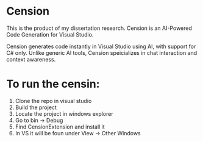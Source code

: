 # Cension

This is the product of my dissertation research.
Cension is an AI-Powered Code Generation for Visual Studio.

Cension generates code instantly in Visual Studio using AI, with support for C# only.
Unlike generic AI tools, Cension speicializes in chat interaction and context awareness.

# To run the censin:
1. Clone the repo in visual studio
2. Build the project
3. Locate the project in windows explorer
4. Go to bin -> Debug
5. Find CensionExtension and install it
6. In VS it will be foun under View -> Other Windows


